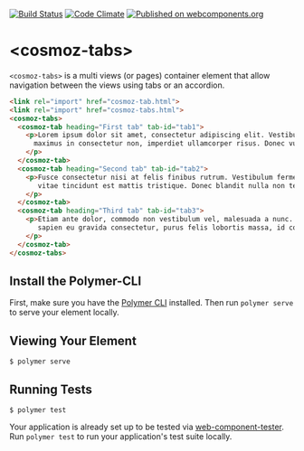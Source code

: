 [![Build Status](https://travis-ci.org/Neovici/cosmoz-tabs.svg?branch=master)](https://travis-ci.org/Neovici/cosmoz-tabs)
[![Code Climate](https://codeclimate.com/github/codeclimate/codeclimate/badges/gpa.svg)](https://codeclimate.com/github/Neovici/cosmoz-tabs)
[![Published on webcomponents.org](https://img.shields.io/badge/webcomponents.org-published-blue.svg)](https://www.webcomponents.org/element/Neovici/cosmoz-tabs)

# &lt;cosmoz-tabs&gt;

`<cosmoz-tabs>` is a multi views (or pages) container element that allow navigation between the views using tabs or an accordion.

<!--
```
<custom-element-demo>
  <template>
    <link rel="import" href="cosmoz-tab.html">
    <link rel="import" href="cosmoz-tabs.html">
    <cosmoz-tabs>
      <cosmoz-tab heading="First tab" tab-id="tab1">
        <p>Lorem ipsum dolor sit amet, consectetur adipiscing elit. Vestibulum massa ante,
          maximus in consectetur non, imperdiet ullamcorper risus. Donec vulputate justo nibh.
        </p>
      </cosmoz-tab>
      <cosmoz-tab heading="Second tab" tab-id="tab2">
        <p>Fusce consectetur nisi at felis finibus rutrum. Vestibulum fermentum pharetra sem,
           vitae tincidunt est mattis tristique. Donec blandit nulla non tellus tincidunt pretium.
        </p>
      </cosmoz-tab>
      <cosmoz-tab heading="Third tab" tab-id="tab3">
        <p>Etiam ante dolor, commodo non vestibulum vel, malesuada a nunc. Vestibulum accumsan,
           sapien eu gravida consectetur, purus felis lobortis massa, id consequat eros lacus sit amet quam.
        </p>
      </cosmoz-tab>
    </cosmoz-tabs>
  </template>
</custom-element-demo>
```
-->
```html
<link rel="import" href="cosmoz-tab.html">
<link rel="import" href="cosmoz-tabs.html">
<cosmoz-tabs>
  <cosmoz-tab heading="First tab" tab-id="tab1">
    <p>Lorem ipsum dolor sit amet, consectetur adipiscing elit. Vestibulum massa ante,
      maximus in consectetur non, imperdiet ullamcorper risus. Donec vulputate justo nibh.
    </p>
  </cosmoz-tab>
  <cosmoz-tab heading="Second tab" tab-id="tab2">
    <p>Fusce consectetur nisi at felis finibus rutrum. Vestibulum fermentum pharetra sem,
       vitae tincidunt est mattis tristique. Donec blandit nulla non tellus tincidunt pretium.
    </p>
  </cosmoz-tab>
  <cosmoz-tab heading="Third tab" tab-id="tab3">
    <p>Etiam ante dolor, commodo non vestibulum vel, malesuada a nunc. Vestibulum accumsan,
       sapien eu gravida consectetur, purus felis lobortis massa, id consequat eros lacus sit amet quam.
    </p>
  </cosmoz-tab>
</cosmoz-tabs>
```

## Install the Polymer-CLI

First, make sure you have the [Polymer CLI](https://www.npmjs.com/package/polymer-cli) installed. Then run `polymer serve` to serve your element locally.

## Viewing Your Element

```
$ polymer serve
```

## Running Tests

```
$ polymer test
```

Your application is already set up to be tested via [web-component-tester](https://github.com/Polymer/web-component-tester). Run `polymer test` to run your application's test suite locally.
